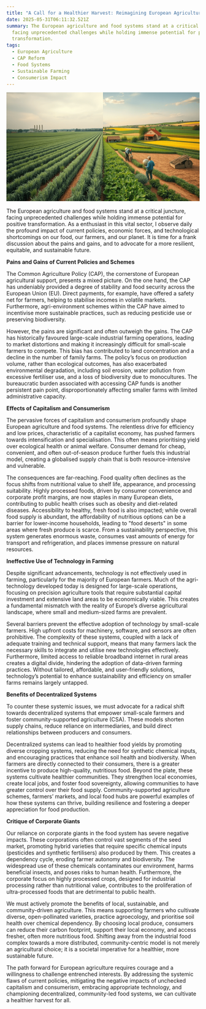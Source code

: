 ```yaml
---
title: "A Call for a Healthier Harvest: Reimagining European Agriculture"
date: 2025-05-31T06:11:32.521Z
summary: The European agriculture and food systems stand at a critical juncture,
  facing unprecedented challenges while holding immense potential for positive
  transformation.
tags:
  - European Agriculture
  - CAP Reform
  - Food Systems
  - Sustainable Farming
  - Consumerism Impact
---
```

![](/src/assets/img/european-agriculture-stark-picture.png)

The European agriculture and food systems stand at a critical juncture, facing unprecedented challenges while holding immense potential for positive transformation. As a enthusiast in this vital sector, I observe daily the profound impact of current policies, economic forces, and technological shortcomings on our food, our farmers, and our planet. It is time for a frank discussion about the pains and gains, and to advocate for a more resilient, equitable, and sustainable future.

**Pains and Gains of Current Policies and Schemes**

The Common Agriculture Policy (CAP), the cornerstone of European agricultural support, presents a mixed picture. On the one hand, the CAP has undeniably provided a degree of stability and food security across the European Union (EU). Direct payments, for example, have offered a safety net for farmers, helping to stabilise incomes in volatile markets. Furthermore, agri-environment schemes within the CAP have aimed to incentivise more sustainable practices, such as reducing pesticide use or preserving biodiversity.

However, the pains are significant and often outweigh the gains. The CAP has historically favoured large-scale industrial farming operations, leading to market distortions and making it increasingly difficult for small-scale farmers to compete. This bias has contributed to land concentration and a decline in the number of family farms. The policy’s focus on production volume, rather than ecological outcomes, has also exacerbated environmental degradation, including soil erosion, water pollution from excessive fertiliser use, and a loss of biodiversity due to monocultures. The bureaucratic burden associated with accessing CAP funds is another persistent pain point, disproportionately affecting smaller farms with limited administrative capacity.

**Effects of Capitalism and Consumerism**

The pervasive forces of capitalism and consumerism profoundly shape European agriculture and food systems. The relentless drive for efficiency and low prices, characteristic of a capitalist economy, has pushed farmers towards intensification and specialisation. This often means prioritising yield over ecological health or animal welfare. Consumer demand for cheap, convenient, and often out-of-season produce further fuels this industrial model, creating a globalised supply chain that is both resource-intensive and vulnerable.

The consequences are far-reaching. Food quality often declines as the focus shifts from nutritional value to shelf life, appearance, and processing suitability. Highly processed foods, driven by consumer convenience and corporate profit margins, are now staples in many European diets, contributing to public health crises such as obesity and diet-related diseases. Accessibility to healthy, fresh food is also impacted; while overall food supply is abundant, the affordability of nutritious options can be a barrier for lower-income households, leading to "food deserts" in some areas where fresh produce is scarce. From a sustainability perspective, this system generates enormous waste, consumes vast amounts of energy for transport and refrigeration, and places immense pressure on natural resources.

**Ineffective Use of Technology in Farming**

Despite significant advancements, technology is not effectively used in farming, particularly for the majority of European farmers. Much of the agri-technology developed today is designed for large-scale operations, focusing on precision agriculture tools that require substantial capital investment and extensive land areas to be economically viable. This creates a fundamental mismatch with the reality of Europe’s diverse agricultural landscape, where small and medium-sized farms are prevalent.

Several barriers prevent the effective adoption of technology by small-scale farmers. High upfront costs for machinery, software, and sensors are often prohibitive. The complexity of these systems, coupled with a lack of adequate training and technical support, means that many farmers lack the necessary skills to integrate and utilise new technologies effectively. Furthermore, limited access to reliable broadband internet in rural areas creates a digital divide, hindering the adoption of data-driven farming practices. Without tailored, affordable, and user-friendly solutions, technology’s potential to enhance sustainability and efficiency on smaller farms remains largely untapped.

**Benefits of Decentralized Systems**

To counter these systemic issues, we must advocate for a radical shift towards decentralized systems that empower small-scale farmers and foster community-supported agriculture (CSA). These models shorten supply chains, reduce reliance on intermediaries, and build direct relationships between producers and consumers.

Decentralized systems can lead to healthier food yields by promoting diverse cropping systems, reducing the need for synthetic chemical inputs, and encouraging practices that enhance soil health and biodiversity. When farmers are directly connected to their consumers, there is a greater incentive to produce high-quality, nutritious food. Beyond the plate, these systems cultivate healthier communities. They strengthen local economies, create local jobs, and foster food sovereignty, allowing communities to have greater control over their food supply. Community-supported agriculture schemes, farmers’ markets, and local food hubs are powerful examples of how these systems can thrive, building resilience and fostering a deeper appreciation for food production.

**Critique of Corporate Giants**

Our reliance on corporate giants in the food system has severe negative impacts. These corporations often control vast segments of the seed market, promoting hybrid varieties that require specific chemical inputs (pesticides and synthetic fertilisers) also produced by them. This creates a dependency cycle, eroding farmer autonomy and biodiversity. The widespread use of these chemicals contaminates our environment, harms beneficial insects, and poses risks to human health. Furthermore, the corporate focus on highly processed crops, designed for industrial processing rather than nutritional value, contributes to the proliferation of ultra-processed foods that are detrimental to public health.

We must actively promote the benefits of local, sustainable, and community-driven agriculture. This means supporting farmers who cultivate diverse, open-pollinated varieties, practice agroecology, and prioritise soil health over chemical dependency. By choosing local produce, consumers can reduce their carbon footprint, support their local economy, and access fresher, often more nutritious food. Shifting away from the industrial food complex towards a more distributed, community-centric model is not merely an agricultural choice; it is a societal imperative for a healthier, more sustainable future.

The path forward for European agriculture requires courage and a willingness to challenge entrenched interests. By addressing the systemic flaws of current policies, mitigating the negative impacts of unchecked capitalism and consumerism, embracing appropriate technology, and championing decentralized, community-led food systems, we can cultivate a healthier harvest for all.